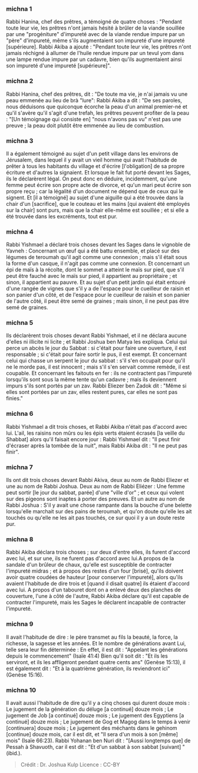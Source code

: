 
### michna 1
Rabbi Hanina, chef des prêtres, a témoigné de quatre choses : "Pendant toute leur vie, les prêtres n'ont jamais hésité à brûler de la viande souillée par une "progéniture" d'impureté avec de la viande rendue impure par un "père" d'impureté, même s'ils augmentaient son impureté d'une impureté [supérieure]. Rabbi Akiba a ajouté : "Pendant toute leur vie, les prêtres n'ont jamais réchigné à allumer de l'huile rendue impure par un tevul yom dans une lampe rendue impure par un cadavre, bien qu'ils augmentaient ainsi son impureté d'une impureté [supérieure]".

### michna 2
Rabbi Hanina, chef des prêtres, dit : "De toute ma vie, je n'ai jamais vu une peau emmenée au lieu de brà "lure": Rabbi Akiba a dit : "De ses paroles, nous déduisons que quiconque écorche la peau d'un animal premier-né et qu'il s'avère qu'il s'agit d'une trefah, les prêtres peuvent profiter de la peau :  "[Un témoignage qui consiste en] "nous n'avons pas vu" n'est pas une preuve ; la peau doit plutôt être emmenée au lieu de combustion.

### michna 3
Il a également témoigné au sujet d'un petit village dans les environs de Jérusalem, dans lequel il y avait un vieil homme qui avait l'habitude de prêter à tous les habitants du village et d'écrire [l'obligation] de sa propre écriture et d'autres la signaient.  Et lorsque le fait fut porté devant les Sages, ils le déclarèrent légal. On peut donc en déduire, incidemment, qu'une femme peut écrire son propre acte de divorce, et qu'un mari peut écrire son propre reçu ; car la légalité d'un document ne dépend que de ceux qui le signent. Et [il a témoigné] au sujet d'une aiguille qui a été trouvée dans la chair d'un [sacrifice], que le couteau et les mains [qui avaient été employés sur la chair] sont purs, mais que la chair elle-même est souillée ; et si elle a été trouvée dans les excréments, tout est pur.

### michna 4
Rabbi Yishmael a déclaré trois choses devant les Sages dans le vignoble de Yavneh : Concernant un œuf qui a été battu ensemble, et placé sur des légumes de teroumah qu'il agit comme une connexion ; mais s'il était sous la forme d'un casque, il n'agit pas comme une connexion. Et concernant un épi de maïs à la récolte, dont le sommet a atteint le maïs sur pied, que s'il peut être fauché avec le maïs sur pied, il appartient au propriétaire ; et sinon, il appartient au pauvre. Et au sujet d'un petit jardin qui était entouré d'une rangée de vignes que s'il y a de l'espace pour le cueilleur de raisin et son panier d'un côté, et de l'espace pour le cueilleur de raisin et son panier de l'autre côté, il peut être semé de graines ; mais sinon, il ne peut pas être semé de graines.

### michna 5
Ils déclarèrent trois choses devant Rabbi Yishmael, et il ne déclara aucune d'elles ni illicite ni licite ; et Rabbi Joshua ben Matya les expliqua. Celui qui perce un abcès le jour du Sabbat : si c'était pour faire une ouverture, il est responsable ; si c'était pour faire sortir le pus, il est exempt. Et concernant celui qui chasse un serpent le jour du sabbat : s'il s'en occupait pour qu'il ne le morde pas, il est innocent ; mais s'il s'en servait comme remède, il est coupable. Et concernant les faitouts en fer : ils ne contractent pas l'impureté lorsqu'ils sont sous la même tente qu'un cadavre ; mais ils deviennent impurs s'ils sont portés par un zav. Rabbi Eliezer ben Zadok dit : "Même si elles sont portées par un zav, elles restent pures, car elles ne sont pas finies."

### michna 6
Rabbi Yishmael a dit trois choses, et Rabbi Akiba n'était pas d'accord avec lui. L'ail, les raisins non mûrs ou les épis verts étaient écrasés [la veille du Shabbat] alors qu'il faisait encore jour : Rabbi Yishmael dit : "Il peut finir d'écraser après la tombée de la nuit", mais Rabbi Akiba dit : "Il ne peut pas finir".

### michna 7
Ils ont dit trois choses devant Rabbi Akiva, deux au nom de Rabbi Eliezer et une au nom de Rabbi Joshua. Deux au nom de Rabbi Eliézer : Une femme peut sortir [le jour du sabbat, parée] d'une "ville d'or" ; et ceux qui volent sur des pigeons sont inaptes à porter des preuves. Et un autre au nom de Rabbi Joshua : S'il y avait une chose rampante dans la bouche d'une belette lorsqu'elle marchait sur des pains de teroumah, et qu'on doute qu'elle les ait touchés ou qu'elle ne les ait pas touchés, ce sur quoi il y a un doute reste pur.

### michna 8
Rabbi Akiba déclara trois choses ; sur deux d'entre elles, ils furent d'accord avec lui, et sur une, ils ne furent pas d'accord avec lui.A propos de la sandale d'un brûleur de chaux, qu'elle est susceptible de contracter l'impureté midras ; et à propos des restes d'un four [brisé], qu'ils doivent avoir quatre coudées de hauteur [pour conserver l'impureté], alors qu'ils avaient l'habitude de dire trois et [quand il disait quatre] ils étaient d'accord avec lui. A propos d'un tabouret dont on a enlevé deux des planches de couverture, l'une à côté de l'autre, Rabbi Akiba déclare qu'il est capable de contracter l'impureté, mais les Sages le déclarent incapable de contracter l'impureté.

### michna 9
Il avait l'habitude de dire : le père transmet au fils la beauté, la force, la richesse, la sagesse et les années. Et le nombre de générations avant Lui, telle sera leur fin déterminée :   En effet, il est dit : "Appelant les générations depuis le commencement" (Isaïe 41:4) Bien qu'il soit dit : "Et ils les serviront, et ils les affligeront pendant quatre cents ans" (Genèse 15:13), il est également dit : "Et à la quatrième génération, ils reviendront ici" (Genèse 15:16).

### michna 10
Il avait aussi l'habitude de dire qu'il y a cinq choses qui durent douze mois : Le jugement de la génération du déluge [a continué] douze mois ; Le jugement de Job [a continué] douze mois ; Le jugement des Egyptiens [a continué] douze mois ; Le jugement de Gog et Magog dans le temps à venir [continuera] douze mois ; Le jugement des méchants dans le gehinom [continue] douze mois, car il est dit, et "Il sera d'un mois à son [même] mois" (Isaïe 66:23). Rabbi Yohanan ben Nuri dit : "[Aussi longtemps que] de Pessah à Shavuoth, car il est dit : "Et d'un sabbat à son sabbat [suivant] "(ibid.).

>Crédit : Dr. Joshua Kulp
>Licence : CC-BY